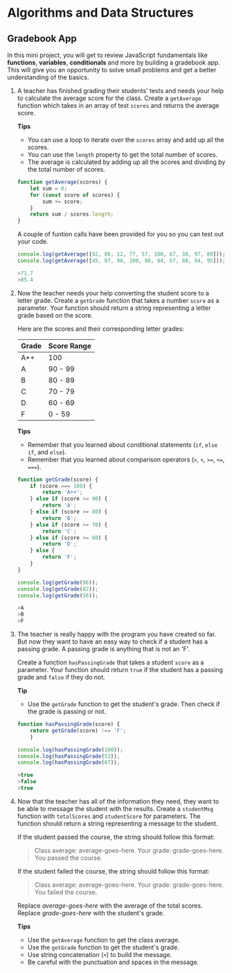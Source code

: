 # Algorithms and Data Structures

## Gradebook App

In this mini project, you will get to review JavaScript fundamentals like __functions__, __variables__, __conditionals__ and more by building a gradebook app. This will give you an opportunity to solve small problems and get a better understanding of the basics.


1. A teacher has finished grading their students' tests and needs your help to calculate the average score for the class. Create a `getAverage` function which takes in an array of test `scores` and returns the average score.

    __Tips__

    - You can use a loop to iterate over the `scores` array and add up all the scores.
    - You can use the `length` property to get the total number of scores.
    - The average is calculated by adding up all the scores and dividing by the total number of scores.

    ```javascript
    function getAverage(scores) {
        let sum = 0;
        for (const score of scores) {
            sum += score;
        }
        return sum / scores.length;
    }
    ```

    A couple of funtion calls have been provided for you so you can test out your code.

    ```javascript
    console.log(getAverage([92, 88, 12, 77, 57, 100, 67, 38, 97, 89]));
    console.log(getAverage([45, 87, 98, 100, 86, 94, 67, 88, 94, 95]));
    
    >71.7
    >85.4
    ```

2. Now the teacher needs your help converting the student score to a letter grade. Create a `getGrade` function that takes a number `score` as a parameter. Your function should return a string representing a letter grade based on the score.

    Here are the scores and their corresponding letter grades:

    | Grade | Score Range |
    | --- | --- |
    | A++ | 100 |
    | A | 90 - 99 |
    | B | 80 - 89 |
    | C | 70 - 79 |
    | D | 60 - 69 |
    | F | 0 - 59 |

    __Tips__

    - Remember that you learned about conditional statements (`if`, `else if`, and `else`).
    - Remember that you learned about comparison operators (`>`, `<`, `>=`, `<=`, `===`).

    ```javascript
    function getGrade(score) {
        if (score === 100) {
            return 'A++';
        } else if (score >= 90) {
            return 'A';
        } else if (score >= 80) {
            return 'B';
        } else if (score >= 70) {
            return 'C';
        } else if (score >= 60) {
            return 'D';
        } else {
            return 'F';
        } 
    }
    ```
    ```javascript
    console.log(getGrade(96));
    console.log(getGrade(82));
    console.log(getGrade(56));

    >A
    >B
    >F
    ```

3. The teacher is really happy with the program you have created so far. But now they want to have an easy way to check if a student has a passing grade. A passing grade is anything that is not an 'F'.

    Create a function `hasPassingGrade` that takes a student `score` as a parameter. Your function should return `true` if the student has a passing grade and `false` if they do not.

    __Tip__

    - Use the `getGrade` function to get the student's grade. Then check if the grade is passing or not.

    ```javascript
    function hasPassingGrade(score) {
        return getGrade(score) !== 'F';
        }
    ```
    ```javascript
    console.log(hasPassingGrade(100));
    console.log(hasPassingGrade(53));
    console.log(hasPassingGrade(87));

    >true
    >false
    >true
    ```

4. Now that the teacher has all of the information they need, they want to be able to message the student with the results. Create a  `studentMsg` function with `totalScores` and `studentScore` for parameters. The function should return a string representing a message to the student.

    If the student passed the course, the string should follow this format:
    >Class average: average-goes-here. Your grade: grade-goes-here. You passed the course.

    If the student failed the course, the string should follow this format:
    >Class average: average-goes-here. Your grade: grade-goes-here. You failed the course.

    Replace _average-goes-here_ with the average of the total scores. Replace _grade-goes-here_ with the student's grade.

    __Tips__

    - Use the `getAverage` function to get the class average.
    - Use the `getGrade` function to get the student's grade.
    - Use string concatenation (`+`) to build the message.
    - Be careful with the punctuation and spaces in the message.

    ```javascript

    ```

